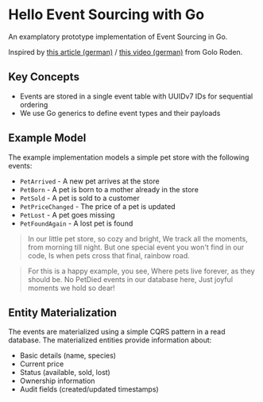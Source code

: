 # Hello Event Sourcing with Go

An examplatory prototype implementation of Event Sourcing in Go.

Inspired by [this article (german)](https://www.heise.de/blog/Event-Sourcing-Die-bessere-Art-zu-entwickeln-10258295.html) / [this video (german)](https://www.youtube.com/watch?v=ss9wnixCGRY) from Golo Roden.

## Key Concepts

- Events are stored in a single event table with UUIDv7 IDs for sequential ordering
- We use Go generics to define event types and their payloads

## Example Model

The example implementation models a simple pet store with the following events:

- `PetArrived` - A new pet arrives at the store
- `PetBorn` - A pet is born to a mother already in the store
- `PetSold` - A pet is sold to a customer
- `PetPriceChanged` - The price of a pet is updated
- `PetLost` - A pet goes missing
- `PetFoundAgain` - A lost pet is found

> In our little pet store, so cozy and bright,
> We track all the moments, from morning till night.
> But one special event you won't find in our code,
> Is when pets cross that final, rainbow road.

> For this is a happy example, you see,
> Where pets live forever, as they should be.
> No PetDied events in our database here,
> Just joyful moments we hold so dear!

## Entity Materialization

The events are materialized using a simple CQRS pattern in a read database. The materialized entities provide information about:

- Basic details (name, species)
- Current price
- Status (available, sold, lost)
- Ownership information
- Audit fields (created/updated timestamps)
